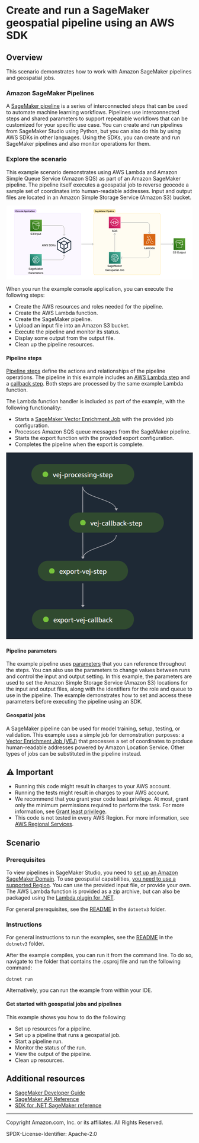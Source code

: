 # Create and run a SageMaker geospatial pipeline using an AWS SDK

## Overview

This scenario demonstrates how to work with Amazon SageMaker pipelines and geospatial jobs.

### Amazon SageMaker Pipelines
A [SageMaker pipeline](https://docs.aws.amazon.com/sagemaker/latest/dg/pipelines.html) is a series of 
interconnected steps that can be used to automate machine learning workflows. Pipelines use interconnected steps and shared parameters to support repeatable workflows that can be customized for your specific use case. You can create and run pipelines from SageMaker Studio using Python, but you can also do this by using AWS SDKs in other
languages. Using the SDKs, you can create and run SageMaker pipelines and also monitor operations for them.

### Explore the scenario
This example scenario demonstrates using AWS Lambda and Amazon Simple Queue Service (Amazon SQS) as part of an Amazon SageMaker pipeline. The pipeline itself executes a geospatial job to reverse geocode a sample set of coordinates into human-readable addresses. Input and output files are located in an Amazon Simple Storage Service (Amazon S3) bucket.

![Workflow image](../../../workflows/sagemaker_pipelines/resources/workflow.png)

When you run the example console application, you can execute the following steps:

- Create the AWS resources and roles needed for the pipeline.
- Create the AWS Lambda function.
- Create the SageMaker pipeline.
- Upload an input file into an Amazon S3 bucket.
- Execute the pipeline and monitor its status.
- Display some output from the output file.
- Clean up the pipeline resources.

#### Pipeline steps
[Pipeline steps](https://docs.aws.amazon.com/sagemaker/latest/dg/build-and-manage-steps.html) define the actions and relationships of the pipeline operations. The pipeline in this example includes an [AWS Lambda step](https://docs.aws.amazon.com/sagemaker/latest/dg/build-and-manage-steps.html#step-type-lambda)
and a [callback step](https://docs.aws.amazon.com/sagemaker/latest/dg/build-and-manage-steps.html#step-type-callback).
Both steps are processed by the same example Lambda function.

The Lambda function handler is included as part of the example, with the following functionality:
- Starts a [SageMaker Vector Enrichment Job](https://docs.aws.amazon.com/sagemaker/latest/dg/geospatial-vej.html) with the provided job configuration.
- Processes Amazon SQS queue messages from the SageMaker pipeline.
- Starts the export function with the provided export configuration.
- Completes the pipeline when the export is complete.

![Pipeline image](../../../workflows/sagemaker_pipelines/resources/pipeline.png)

#### Pipeline parameters
The example pipeline uses [parameters](https://docs.aws.amazon.com/sagemaker/latest/dg/build-and-manage-parameters.html) that you can reference throughout the steps. You can also use the parameters to change
values between runs and control the input and output setting. In this example, the parameters are used to set the Amazon Simple Storage Service (Amazon S3)
locations for the input and output files, along with the identifiers for the role and queue to use in the pipeline.
The example demonstrates how to set and access these parameters before executing the pipeline using an SDK.

#### Geospatial jobs
A SageMaker pipeline can be used for model training, setup, testing, or validation. This example uses a simple job
for demonstration purposes: a [Vector Enrichment Job (VEJ)](https://docs.aws.amazon.com/sagemaker/latest/dg/geospatial-vej.html) that processes a set of coordinates to produce human-readable
addresses powered by Amazon Location Service. Other types of jobs can be substituted in the pipeline instead.

## ⚠ Important

* Running this code might result in charges to your AWS account.
* Running the tests might result in charges to your AWS account.
* We recommend that you grant your code least privilege. At most, grant only the minimum permissions required to perform the task. For more information, see [Grant least privilege](https://docs.aws.amazon.com/IAM/latest/UserGuide/best-practices.html#grant-least-privilege).
* This code is not tested in every AWS Region. For more information, see [AWS Regional Services](https://aws.amazon.com/about-aws/global-infrastructure/regional-product-services).

## Scenario

### Prerequisites

To view pipelines in SageMaker Studio, you need to [set up an Amazon SageMaker Domain](https://docs.aws.amazon.com/sagemaker/latest/dg/gs-studio-onboard.html).
To use geospatial capabilities, [you need to use a supported Region](https://docs.aws.amazon.com/sagemaker/latest/dg/geospatial.html).
You can use the provided input file, or provide your own. The AWS Lambda function is provided as a zip archive, but can also be
packaged using the [Lambda plugin for .NET](https://docs.aws.amazon.com/lambda/latest/dg/csharp-package-toolkit.html).

For general prerequisites, see the [README](../README.md#Prerequisites) in the `dotnetv3` folder.

### Instructions

For general instructions to run the examples, see the
[README](../README.md#building-and-running-the-code-examples) in the `dotnetv3` folder.

After the example compiles, you can run it from the command line. To do so, navigate to
the folder that contains the .csproj file and run the following command:

```
dotnet run
```

Alternatively, you can run the example from within your IDE.

#### Get started with geospatial jobs and pipelines

This example shows you how to do the following:

* Set up resources for a pipeline.
* Set up a pipeline that runs a geospatial job.
* Start a pipeline run.
* Monitor the status of the run.
* View the output of the pipeline.
* Clean up resources.

## Additional resources

* [SageMaker Developer Guide](https://docs.aws.amazon.com/sagemaker/latest/dg/whatis.html)
* [SageMaker API Reference](https://docs.aws.amazon.com/sagemaker/latest/APIReference/Welcome.html)
* [SDK for .NET SageMaker reference](https://docs.aws.amazon.com/sdkfornet/v3/apidocs/items/SageMaker/NSageMaker.html)

---

Copyright Amazon.com, Inc. or its affiliates. All Rights Reserved.

SPDX-License-Identifier: Apache-2.0